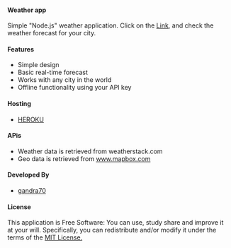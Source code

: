 #### Weather app

Simple "Node.js" weather application. Click on the [Link](https://dragan-weather-app.herokuapp.com/), and check the weather forecast for your city.

#### Features

* Simple design
* Basic real-time forecast
* Works with any city in the world
* Offline functionality using your API key

#### Hosting

* [HEROKU](www.heroku.com)

#### APis

* Weather data is retrieved from weatherstack.com
* Geo data is retrieved from  www.mapbox.com

#### Developed By

* [gandra70](drenjanindragan@gmail.com)

#### License

This application is Free Software: You can use, study share and improve it at your will. Specifically, you can redistribute and/or modify it under the terms of the [MIT License.](https://opensource.org/licenses/MIT)
